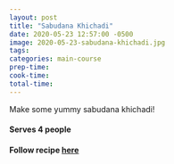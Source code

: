 ```yaml
---
layout: post
title: "Sabudana Khichadi"
date: 2020-05-23 12:57:00 -0500
image: 2020-05-23-sabudana-khichadi.jpg
tags:
categories: main-course
prep-time:
cook-time:
total-time:
---
```


Make some yummy sabudana khichadi!

#### Serves 4 people

#### Follow recipe [here](https://www.facebook.com/Zaykakatadka/videos/836079453511996/?v=836079453511996)
